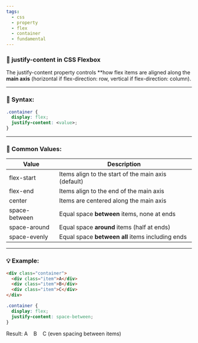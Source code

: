 ```yaml
---
tags:
  - css
  - property
  - flex
  - container
  - fundamental
---
```


### **🔧 justify-content in CSS Flexbox**


The justify-content property controls **how flex items are aligned along the **main axis** (horizontal if flex-direction: row, vertical if flex-direction: column).

---

### **📐 Syntax:**

```css
.container {
  display: flex;
  justify-content: <value>;
}
```

---

### **🎯 Common Values:**

|**Value**|**Description**|
|---|---|
|flex-start|Items align to the start of the main axis (default)|
|flex-end|Items align to the end of the main axis|
|center|Items are centered along the main axis|
|space-between|Equal space **between** items, none at ends|
|space-around|Equal space **around** items (half at ends)|
|space-evenly|Equal space **between all** items including ends|

---

### **💡 Example:**

```html
<div class="container">
  <div class="item">A</div>
  <div class="item">B</div>
  <div class="item">C</div>
</div>
```

```css
.container {
  display: flex;
  justify-content: space-between;
}
```

Result: A    B    C (even spacing between items)